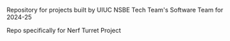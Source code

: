 Repository for projects built by UIUC NSBE Tech Team's Software Team for 2024-25


Repo specifically for Nerf Turret Project
